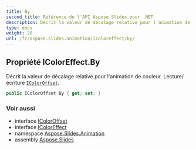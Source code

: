 ```yaml
---
title: By
second_title: Référence de l'API Aspose.Slides pour .NET
description: Décrit la valeur de décalage relative pour l'animation de couleur. Lecture/écriture IColorOffsetaspose.slides.animation/icoloroffset.
type: docs
weight: 20
url: /fr/aspose.slides.animation/icoloreffect/by/
---
```


## Propriété IColorEffect.By

Décrit la valeur de décalage relative pour l'animation de couleur. Lecture/écriture [`IColorOffset`](../../icoloroffset).

```csharp
public IColorOffset By { get; set; }
```

### Voir aussi

* interface [IColorOffset](../../icoloroffset)
* interface [IColorEffect](../../icoloreffect)
* namespace [Aspose.Slides.Animation](../../icoloreffect)
* assembly [Aspose.Slides](../../../)

<!-- NE PAS MODIFIER : généré par xmldocmd pour Aspose.Slides.dll -->